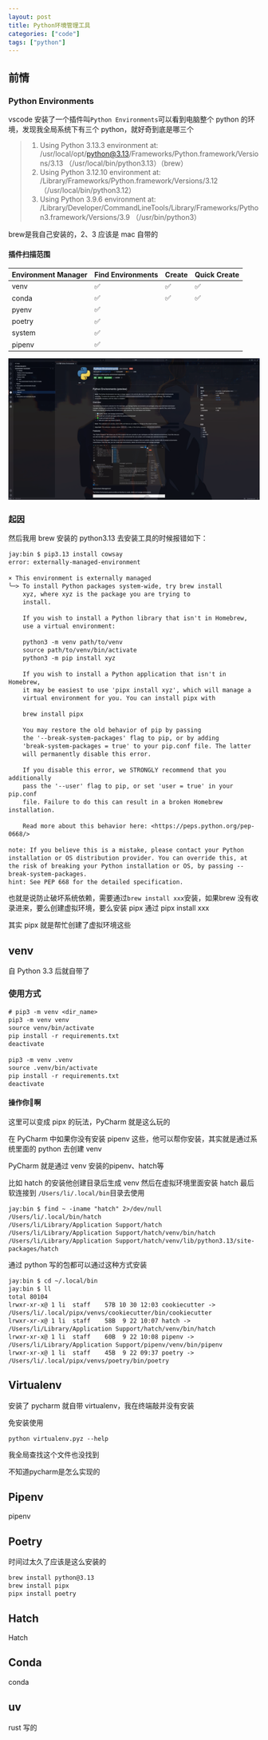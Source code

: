 ```yaml
---
layout: post
title: Python环境管理工具
categories: ["code"]
tags: ["python"]
---
```


## 前情

### Python Environments

vscode 安装了一个插件叫`Python Environments`可以看到电脑整个 python 的环境，发现我全局系统下有三个 python，就好奇到底是哪三个

> 1. Using Python 3.13.3 environment at: /usr/local/opt/python@3.13/Frameworks/Python.framework/Versions/3.13  （/usr/local/bin/python3.13）（brew）
> 2. Using Python 3.12.10 environment at: /Library/Frameworks/Python.framework/Versions/3.12  （/usr/local/bin/python3.12）
> 3. Using Python 3.9.6 environment at: /Library/Developer/CommandLineTools/Library/Frameworks/Python3.framework/Versions/3.9 （/usr/bin/python3）

brew是我自己安装的，2、3 应该是 mac 自带的

#### 插件扫描范围

| Environment Manager | Find Environments | Create | Quick Create |
| :------------------ | :---------------- | :----- | :----------- |
| venv                | ✅                 | ✅      | ✅            |
| conda               | ✅                 | ✅      | ✅            |
| pyenv               | ✅                 |        |              |
| poetry              | ✅                 |        |              |
| system              | ✅                 |        |              |
| pipenv              | ✅                 |        |              |

![image-20251030165534118](./assets/image-20251030165534118.png)

### 起因

然后我用 brew 安装的 python3.13 去安装工具的时候报错如下：

```shell
jay:bin $ pip3.13 install cowsay
error: externally-managed-environment

× This environment is externally managed
╰─> To install Python packages system-wide, try brew install
    xyz, where xyz is the package you are trying to
    install.
    
    If you wish to install a Python library that isn't in Homebrew,
    use a virtual environment:
    
    python3 -m venv path/to/venv
    source path/to/venv/bin/activate
    python3 -m pip install xyz
    
    If you wish to install a Python application that isn't in Homebrew,
    it may be easiest to use 'pipx install xyz', which will manage a
    virtual environment for you. You can install pipx with
    
    brew install pipx
    
    You may restore the old behavior of pip by passing
    the '--break-system-packages' flag to pip, or by adding
    'break-system-packages = true' to your pip.conf file. The latter
    will permanently disable this error.
    
    If you disable this error, we STRONGLY recommend that you additionally
    pass the '--user' flag to pip, or set 'user = true' in your pip.conf
    file. Failure to do this can result in a broken Homebrew installation.
    
    Read more about this behavior here: <https://peps.python.org/pep-0668/>

note: If you believe this is a mistake, please contact your Python installation or OS distribution provider. You can override this, at the risk of breaking your Python installation or OS, by passing --break-system-packages.
hint: See PEP 668 for the detailed specification.
```

也就是说防止破坏系统依赖，需要通过`brew install xxx`安装，如果brew 没有收录进来，要么创建虚拟环境，要么安装 pipx 通过 pipx install xxx

其实 pipx 就是帮忙创建了虚拟环境这些

## venv

自 Python 3.3 后就自带了

### 使用方式

```shell
# pip3 -m venv <dir_name>
pip3 -m venv venv
source venv/bin/activate
pip install -r requirements.txt
deactivate

pip3 -m venv .venv
source .venv/bin/activate
pip install -r requirements.txt
deactivate
```

#### 操作你🫵啊

这里可以变成 pipx 的玩法，PyCharm 就是这么玩的

在 PyCharm 中如果你没有安装 pipenv 这些，他可以帮你安装，其实就是通过系统里面的 python 去创建 venv 

PyCharm 就是通过 venv 安装的pipenv、hatch等

比如 hatch 的安装他创建目录后生成 venv 然后在虚拟环境里面安装 hatch 最后软连接到 `/Users/li/.local/bin`目录去使用

```
jay:bin $ find ~ -iname "hatch" 2>/dev/null
/Users/li/.local/bin/hatch
/Users/li/Library/Application Support/hatch
/Users/li/Library/Application Support/hatch/venv/bin/hatch
/Users/li/Library/Application Support/hatch/venv/lib/python3.13/site-packages/hatch
```

通过 python 写的包都可以通过这种方式安装

```
jay:bin $ cd ~/.local/bin 
jay:bin $ ll
total 80104
lrwxr-xr-x@ 1 li  staff    57B 10 30 12:03 cookiecutter -> /Users/li/.local/pipx/venvs/cookiecutter/bin/cookiecutter
lrwxr-xr-x@ 1 li  staff    58B  9 22 10:07 hatch -> /Users/li/Library/Application Support/hatch/venv/bin/hatch
lrwxr-xr-x@ 1 li  staff    60B  9 22 10:08 pipenv -> /Users/li/Library/Application Support/pipenv/venv/bin/pipenv
lrwxr-xr-x@ 1 li  staff    45B  9 22 09:37 poetry -> /Users/li/.local/pipx/venvs/poetry/bin/poetry
```

## Virtualenv

安装了 pycharm 就自带 virtualenv，我在终端敲并没有安装

免安装使用

```shell
python virtualenv.pyz --help
```

我全局查找这个文件也没找到

不知道pycharm是怎么实现的

## Pipenv

pipenv

## Poetry

时间过太久了应该是这么安装的

```shell
brew install python@3.13
brew install pipx
pipx install poetry
```

## Hatch

Hatch

## Conda

conda

## uv

rust 写的

